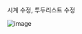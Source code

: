 시계 수정, 투두리스트 수정

![image](https://github.com/Kimbyul88/12th-JS-MOMENTUM/assets/119372886/c2956b1a-a93b-4123-8b3a-58a09b26721b)

